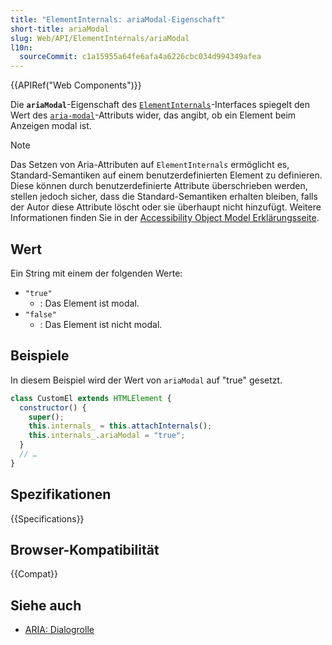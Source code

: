 ```yaml
---
title: "ElementInternals: ariaModal-Eigenschaft"
short-title: ariaModal
slug: Web/API/ElementInternals/ariaModal
l10n:
  sourceCommit: c1a15955a64fe6afa4a6226cbc034d994349afea
---
```


{{APIRef("Web Components")}}

Die **`ariaModal`**-Eigenschaft des [`ElementInternals`](/de/docs/Web/API/ElementInternals)-Interfaces spiegelt den Wert des [`aria-modal`](/de/docs/Web/Accessibility/ARIA/Reference/Attributes/aria-modal)-Attributs wider, das angibt, ob ein Element beim Anzeigen modal ist.

> [!NOTE]
> Das Setzen von Aria-Attributen auf `ElementInternals` ermöglicht es, Standard-Semantiken auf einem benutzerdefinierten Element zu definieren. Diese können durch benutzerdefinierte Attribute überschrieben werden, stellen jedoch sicher, dass die Standard-Semantiken erhalten bleiben, falls der Autor diese Attribute löscht oder sie überhaupt nicht hinzufügt. Weitere Informationen finden Sie in der [Accessibility Object Model Erklärungsseite](https://wicg.github.io/aom/explainer.html#default-semantics-for-custom-elements-via-the-elementinternals-object).

## Wert

Ein String mit einem der folgenden Werte:

- `"true"`
  - : Das Element ist modal.
- `"false"`
  - : Das Element ist nicht modal.

## Beispiele

In diesem Beispiel wird der Wert von `ariaModal` auf "true" gesetzt.

```js
class CustomEl extends HTMLElement {
  constructor() {
    super();
    this.internals_ = this.attachInternals();
    this.internals_.ariaModal = "true";
  }
  // …
}
```

## Spezifikationen

{{Specifications}}

## Browser-Kompatibilität

{{Compat}}

## Siehe auch

- [ARIA: Dialogrolle](/de/docs/Web/Accessibility/ARIA/Reference/Roles/dialog_role)
